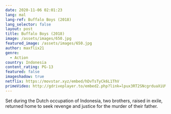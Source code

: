 ```yaml
---
date: 2020-11-06 02:01:23
lang: mal
lang-ref: Buffalo Boys (2018)
lang_selector: false
layout: post
title: Buffalo Boys (2018)
image: /assets/images/650.jpg
featured_image: /assets/images/650.jpg
author: maxflix21
genre:
  - Action
country: Indonesia
content_rating: PG-13
featured: false
imageshadow: true
netflix: https://movstar.xyz/embed/hDvTsTyCk6L1ThV
primeVideo: http://gdriveplayer.to/embed2.php?link=lpux3RT2SNcgrduaXiU%252BQQieLBz6Yt4NFFBFChIDHEZP0JF50l66k8KDAR99pQ1lGEIILUIRbxYasnOkVhQHXAdh0o%252FO9Ae2hXtI4yydndrI8Uc%252BS3K0AYcmhvNWJs1Vsj%252BoSLyEZG%252BRsuR3nBSvuOGjFbqPA9XBf0qXfBo8VtnioUWrBt9KU1ZbZfvjLOF947v%252FzZZMW96yODpT%252BwPX%252BNRrBmEiP9s2%252FrfejiVcrK3uTiJowA%252Fz6N7D21V2xzTY9WDpSyI4iAjHao5kvyMQdqIjZvMw8mY5WSbbzUwdlxPlVFs0MvDk2luIUN%252B9iHf1A%253D
---
```

Set during the Dutch occupation of Indonesia, two brothers, raised in exile, returned home to seek revenge and justice for the murder of their father.